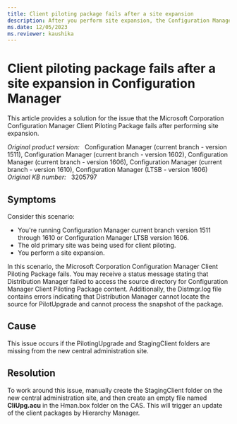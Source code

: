```yaml
---
title: Client piloting package fails after a site expansion
description: After you perform site expansion, the Configuration Manager client piloting package fails. Provides a resolution.
ms.date: 12/05/2023
ms.reviewer: kaushika
---
```

# Client piloting package fails after a site expansion in Configuration Manager

This article provides a solution for the issue that the Microsoft Corporation Configuration Manager Client Piloting Package fails after performing site expansion.

_Original product version:_ &nbsp; Configuration Manager (current branch - version 1511), Configuration Manager (current branch - version 1602), Configuration Manager (current branch - version 1606), Configuration Manager (current branch - version 1610), Configuration Manager (LTSB - version 1606)  
_Original KB number:_ &nbsp; 3205797

## Symptoms

Consider this scenario:

- You're running Configuration Manager current branch version 1511 through 1610 or Configuration Manager LTSB version 1606.
- The old primary site was being used for client piloting.
- You perform a site expansion.

In this scenario, the Microsoft Corporation Configuration Manager Client Piloting Package fails. You may receive a status message stating that Distribution Manager failed to access the source directory for Configuration Manager Client Piloting Package content. Additionally, the Distmgr.log file contains errors indicating that Distribution Manager cannot locate the source for PilotUpgrade and cannot process the snapshot of the package.

## Cause

This issue occurs if the PilotingUpgrade and StagingClient folders are missing from the new central administration site.

## Resolution

To work around this issue, manually create the StagingClient folder on the new central administration site, and then create an empty file named **CliUpg.acu** in the Hman.box folder on the CAS. This will trigger an update of the client packages by Hierarchy Manager.
